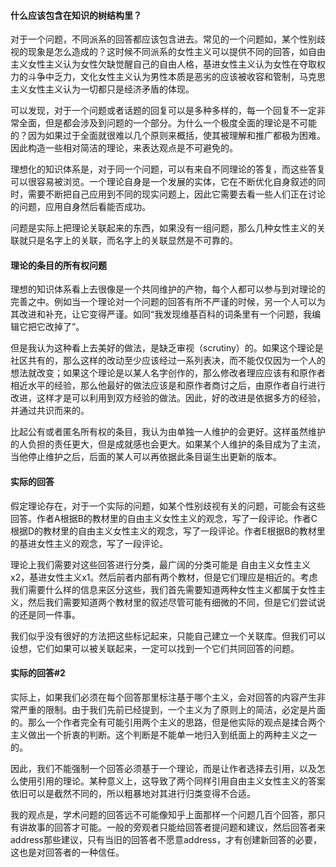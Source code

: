 #### 什么应该包含在知识的树结构里？

对于一个问题，不同派系的回答都应该包含进去。常见的一个问题如，某个性别歧视的现象是怎么造成的？这时候不同派系的女性主义可以提供不同的回答，如自由主义女性主义认为女性欠缺觉醒自己的自由人格，基进女性主义认为女性在夺取权力的斗争中乏力，文化女性主义认为男性本质是恶劣的应该被收容和管制，马克思主义女性主义认为一切都只是经济矛盾的体现。

可以发现，对于一个问题或者话题的回复可以是多种多样的，每一个回复不一定非常全面，但是都会涉及到问题的一个部分。为什么一个极度全面的理论是不可能的？因为如果过于全面就很难以几个原则来概括，使其被理解和推广都极为困难。因此构造一些相对简洁的理论，来表达观点是不可避免的。

理想化的知识体系是，对于同一个问题，可以有来自不同理论的答复，而这些答复可以很容易被浏览。一个理论自身是一个发展的实体，它在不断优化自身叙述的同时，需要不断把自己应用到不同的现实问题上，因此它需要去看一些人们正在讨论的问题，应用自身然后看能否成功。

问题是实际上把理论关联起来的东西，如果没有一组问题，那么几种女性主义的关联就只是名字上的关联，而名字上的关联显然是不可靠的。

#### 理论的条目的所有权问题

理想的知识体系看上去很像是一个共同维护的产物，每个人都可以参与到对理论的完善之中。例如当一个理论对一个问题的回答有所不严谨的时候，另一个人可以为其改进和补充，让它变得严谨。如同“我发现维基百科的词条里有一个问题，我编辑它把它改掉了”。

但是我认为这种看上去美好的做法，是缺乏审视（scrutiny）的。如果这个理论是社区共有的，那么这样的改动至少应该经过一系列表决，而不能仅仅因为一个人的想法就改变；如果这个理论是以某人名字创作的，那么修改者理应应该有和原作者相近水平的经验，那么他最好的做法应该是和原作者商讨之后，由原作者自行进行改进，这样才是可以利用到双方经验的做法。因此，好的改进是依据多方的经验，并通过共识而来的。

比起公有或者匿名所有权的条目，我认为由单独一人维护的会更好。这样虽然维护的人负担的责任更大，但是成就感也会更大。如果某个人维护的条目成为了主流，当他停止维护之后，后面的某人可以再依据此条目诞生出更新的版本。

#### 实际的回答

假定理论存在，对于一个实际的问题，如某个性别歧视有关的问题，可能会有这些回答。作者A根据B的教材里的自由主义女性主义的观念，写了一段评论。作者C根据D的教材里的自由主义女性主义的观念，写了一段评论。作者E根据B的教材里的基进女性主义的观念，写了一段评论。

理论上我们需要对这些回答进行分类，最广阔的分类可能是 自由主义女性主义x2，基进女性主义x1。然后前者内部有两个教材，但是它们理应是相近的。考虑我们需要什么样的信息来区分这些，我们首先需要知道两种女性主义都属于女性主义，然后我们需要知道两个教材里的叙述尽管可能有细微的不同，但是它们尝试说的还是同一件事。

我们似乎没有很好的方法把这些标记起来，只能自己建立一个关联库。但我们可以设想，它们如果可以被关联起来，一定可以找到一个它们共同回答的问题。

#### 实际的回答#2

实际上，如果我们必须在每个回答那里标注基于哪个主义，会对回答的内容产生非常严重的限制。由于我们先前已经提到，一个主义为了原则上的简洁，必定是片面的。那么一个作者完全有可能引用两个主义的思路，但是他实际的观点是揉合两个主义做出一个折衷的判断。这个判断是不能单一地归入到纸面上的两种主义之一的。

因此，我们不能强制一个回答必须基于一个理论，而是让作者选择去引用，以及怎么使用引用的理论。某种意义上，这导致了两个同样引用自由主义女性主义的答案依旧可以是截然不同的，所以粗暴地对其进行归类变得不合适。

我的观点是，学术问题的回答远不可能像知乎上面那样一个问题几百个回答，那只有讲故事的回答才可能。一般的旁观者只能给回答者提问题和建议，然后回答者来address那些建议，只有当旧的回答者不愿意address，才有创建新回答的必要，这也是对回答者的一种信任。
